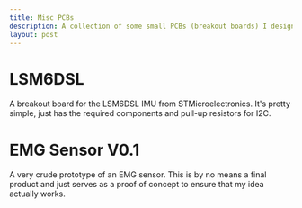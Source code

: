 ```yaml
---
title: Misc PCBs
description: A collection of some small PCBs (breakout boards) I designed.
layout: post
---
```


# LSM6DSL
A breakout board for the LSM6DSL IMU from STMicroelectronics. It's pretty simple, just has the required components and pull-up resistors for I2C. 


# EMG Sensor V0.1
A very crude prototype of an EMG sensor. This is by no means a final product and just serves as a proof of concept to ensure that my idea actually works. 


